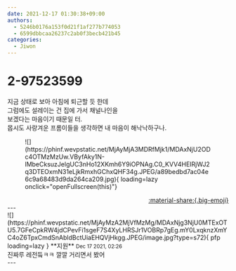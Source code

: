 ```yaml
---
date: 2021-12-17 01:30:38+09:00
authors:
  - 5246b0176a153f0d21f1af277b774053
  - 6599dbbcaa26237c2ab0f3becb421b45
categories:
  - Jiwon
---
```


# 2-97523599

<div class="post-container" markdown="1">
<div class="content-container md-sidebar__scrollwrap" markdown="1">

지금 상태로 보아 아침에 퇴근할 듯 한데<br>그럼에도 설레이는 건 집에 가서 채널나인을<br>보겠다는 마음이기 때문일 터.<br>몹시도 사랑겨운 프롬이들을 생각하면 내 마음이 해낙낙하구나.
<figure markdown="1">
![](https://phinf.wevpstatic.net/MjAyMjA3MDRfMjk1/MDAxNjU2ODc4OTMzMzUw.VByfAky1N-lMbeCksuzJelgUC3nHo12XKmh6Y9iOPNAg.C0_KVV4HEIRjWJ2q3DTEOxmN31eLjkRmxhGChxQHF34g.JPEG/a89bedbd7ac04e6c9a68483d9da264ca209.jpg){ loading=lazy onclick="openFullscreen(this)"}
</figure>


</div>
</div>

<div style="text-align: right;" markdown="1">
<a href="https://weverse.io/fromis9/fanpost/2-97523599" style="text-align: right;">:material-share:{.big-emoji}</a>
</div>
---

<div class="comments-container md-sidebar__scrollwrap" markdown="1">
<div class="comment" markdown="1">
<div class='id-container' markdown="1">
![](https://phinf.wevpstatic.net/MjAyMzA2MjVfMzMg/MDAxNjg3NjU0MTExOTU5.7GFeCpkRW4jdCPevFi1sgeF7S4XyLHRSJr1VOBRp7gEg.mY0LxqknzXmYC4oZ6TpxCmdSnAbldBctUiaEHQVjHkgg.JPEG/image.jpg?type=s72){ pfp loading=lazy }
**<span class="artist">지원</span>** <small>Dec 17 2021, 02:26</small><br>
</div>
<div class='comment-body' markdown="1">
진짜루 레전듴ㅋㅋ 깔깔 거리면서 봤어
</div>
</div>
</div>
---
